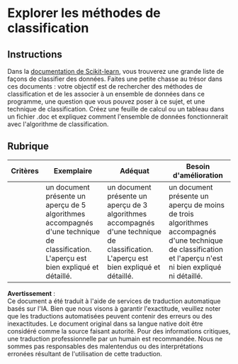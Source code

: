 # Explorer les méthodes de classification

## Instructions

Dans la [documentation de Scikit-learn](https://scikit-learn.org/stable/supervised_learning.html), vous trouverez une grande liste de façons de classifier des données. Faites une petite chasse au trésor dans ces documents : votre objectif est de rechercher des méthodes de classification et de les associer à un ensemble de données dans ce programme, une question que vous pouvez poser à ce sujet, et une technique de classification. Créez une feuille de calcul ou un tableau dans un fichier .doc et expliquez comment l'ensemble de données fonctionnerait avec l'algorithme de classification.

## Rubrique

| Critères | Exemplaire                                                                                                                         | Adéquat                                                                                                                            | Besoin d'amélioration                                                                                                                                         |
| -------- | ---------------------------------------------------------------------------------------------------------------------------------- | ---------------------------------------------------------------------------------------------------------------------------------- | ------------------------------------------------------------------------------------------------------------------------------------------------------------- |
|          | un document présente un aperçu de 5 algorithmes accompagnés d'une technique de classification. L'aperçu est bien expliqué et détaillé. | un document présente un aperçu de 3 algorithmes accompagnés d'une technique de classification. L'aperçu est bien expliqué et détaillé. | un document présente un aperçu de moins de trois algorithmes accompagnés d'une technique de classification et l'aperçu n'est ni bien expliqué ni détaillé. |

**Avertissement** :  
Ce document a été traduit à l'aide de services de traduction automatique basés sur l'IA. Bien que nous visons à garantir l'exactitude, veuillez noter que les traductions automatisées peuvent contenir des erreurs ou des inexactitudes. Le document original dans sa langue native doit être considéré comme la source faisant autorité. Pour des informations critiques, une traduction professionnelle par un humain est recommandée. Nous ne sommes pas responsables des malentendus ou des interprétations erronées résultant de l'utilisation de cette traduction.